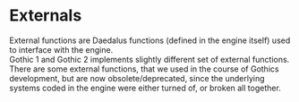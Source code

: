 # Externals
External functions are Daedalus functions (defined in the engine itself) used to interface with the engine.  
Gothic 1 and Gothic 2 implements slightly different set of external functions.  
There are some external functions, that we used in the course of Gothics development, but are now obsolete/deprecated, since the underlying systems coded in the engine were either turned of, or broken all together.